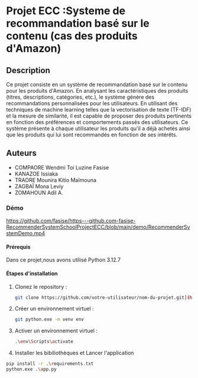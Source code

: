 # Projet ECC :Systeme de recommandation basé sur le contenu (cas des produits d'Amazon)

## Description
Ce projet consiste en un système de recommandation basé sur le contenu pour les produits d'Amazon. En analysant les caractéristiques des produits (titres, descriptions, catégories, etc.), le système génère des recommandations personnalisées pour les utilisateurs. En utilisant des techniques de machine learning telles que la vectorisation de texte (TF-IDF) et la mesure de similarité, il est capable de proposer des produits pertinents en fonction des préférences et comportements passés des utilisateurs. Ce système présente à chaque utilisateur les produits qu'il a déjà achetés ainsi que les produits qui lui sont recommandés en fonction de ses intérêts.

## Auteurs
- COMPAORE Wendmi Toi Luzine Fasise
- KANAZOE Issiaka
- TRAORE Mounira Kitio Maïmouna
- ZAGBAÏ Mona Leviy
- ZOMAHOUN Adil A.

### Démo
https://github.com/fasise/https---github.com-fasise-RecommenderSystemSchoolProjectECC/blob/main/demo/RecommenderSystemDemo.mp4

#### Prérequis
Dans ce projet,nous avons utilisé Python 3.12.7 

#### Étapes d'installation

1. Clonez le repository :
   ```bash
   git clone https://github.com/votre-utilisateur/nom-du-projet.git](https://github.com/fasise/https---github.com-fasise-RecommenderSystemSchoolProjectECC
2. Créer un environnement virtuel :
   ```bash
   git python.exe -m venv env
3. Activer un environnement virtuel :
   ```bash
   .\env\Scripts\activate
4.  Installer les bibiliothèques  et Lancer l'application
   ```bash
   pip install -r .\requirements.txt
   python.exe .\app.py


  

   
